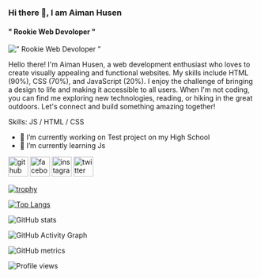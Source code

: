 ### Hi there 👋, I am Aiman Husen
####  " Rookie Web Devoloper "
![ " Rookie Web Devoloper "](https://pbs.twimg.com/profile_banners/1365399879422509066/1656935969/1080x360)

Hello there! I'm Aiman Husen, a web development enthusiast who loves to create visually appealing and functional websites. My skills include HTML (90%), CSS (70%), and JavaScript (20%). I enjoy the challenge of bringing a design to life and making it accessible to all users. When I'm not coding, you can find me exploring new technologies, reading, or hiking in the great outdoors. Let's connect and build something amazing together!

Skills:  JS / HTML / CSS

- 🔭 I’m currently working on Test project on my High School 
- 🌱 I’m currently learning Js 


[<img src='https://cdn.jsdelivr.net/npm/simple-icons@3.0.1/icons/github.svg' alt='github' height='40'>](https://github.com/aimanhusenR)  [<img src='https://cdn.jsdelivr.net/npm/simple-icons@3.0.1/icons/facebook.svg' alt='facebook' height='40'>](https://www.facebook.com/aiman.husen.946)  [<img src='https://cdn.jsdelivr.net/npm/simple-icons@3.0.1/icons/instagram.svg' alt='instagram' height='40'>](https://www.instagram.com/aiman_husen_/)  [<img src='https://cdn.jsdelivr.net/npm/simple-icons@3.0.1/icons/twitter.svg' alt='twitter' height='40'>](https://twitter.com/AimanHusen2)  

[![trophy](https://github-profile-trophy.vercel.app/?username=aimanhusenR)](https://github.com/ryo-ma/github-profile-trophy)

[![Top Langs](https://github-readme-stats.vercel.app/api/top-langs/?username=aimanhusenR)](https://github.com/anuraghazra/github-readme-stats)

![GitHub stats](https://github-readme-stats.vercel.app/api?username=aimanhusenR&show_icons=true&count_private=true)  

![GitHub Activity Graph](https://activity-graph.herokuapp.com/graph?username=aimanhusenR)  

![GitHub metrics](https://metrics.lecoq.io/aimanhusenR)  

![Profile views](https://gpvc.arturio.dev/aimanhusenR)  
